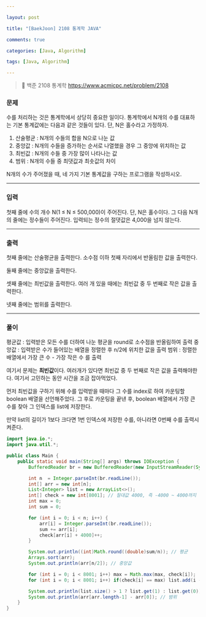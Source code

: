 ```yaml
---

layout: post

title: "[BaekJoon] 2108 통계학 JAVA"

comments: true

categories: [Java, Algorithm]

tags: [Java, Algorithm]

---
```


> 🔗 백준 2108 통계학 https://www.acmicpc.net/problem/2108

### **문제**

수를 처리하는 것은 통계학에서 상당히 중요한 일이다. 통계학에서 N개의 수를 대표하는 기본 통계값에는 다음과 같은 것들이 있다. 단, N은 홀수라고 가정하자.

1. 산술평균 : N개의 수들의 합을 N으로 나눈 값
2. 중앙값 : N개의 수들을 증가하는 순서로 나열했을 경우 그 중앙에 위치하는 값
3. 최빈값 : N개의 수들 중 가장 많이 나타나는 값
4. 범위 : N개의 수들 중 최댓값과 최솟값의 차이

N개의 수가 주어졌을 때, 네 가지 기본 통계값을 구하는 프로그램을 작성하시오.

------

### **입력**

첫째 줄에 수의 개수 N(1 ≤ N ≤ 500,000)이 주어진다. 단, N은 홀수이다. 그 다음 N개의 줄에는 정수들이 주어진다. 입력되는 정수의 절댓값은 4,000을 넘지 않는다.

------

### **출력**

첫째 줄에는 산술평균을 출력한다. 소수점 이하 첫째 자리에서 반올림한 값을 출력한다.

둘째 줄에는 중앙값을 출력한다.

셋째 줄에는 최빈값을 출력한다. 여러 개 있을 때에는 최빈값 중 두 번째로 작은 값을 출력한다.

넷째 줄에는 범위를 출력한다.

------

### **풀이**

평균값 : 입력받은 모든 수를 더하여 나눈 평균을 round로 소수점을 반올림하여 출력
중앙값 : 입력받은 수가 들어있는 배열을 정렬한 후 n/2에 위치한 값을 출력
범위 : 정렬한 배열에서 가장 큰 수 - 가장 작은 수 를 출력

여기서 문제는 **최빈값**이다.
여러개가 있다면 최빈값 중 두 번째로 작은 값을 출력해야한다.
여기서 고민하는 동안 시간을 조금 잡아먹었다.

먼저 최빈값을 구하기 위해 수를 입력받을 때마다 그 수를 index로 하여 카운팅할 boolean 배열을 선언해주었다.
그 후로 카운팅을 끝낸 후, boolean 배열에서 가장 큰 수를 찾아 그 인덱스를 list에 저장한다.

만약 list의 길이가 1보다 크다면 1번 인덱스에 저장한 수를, 아니라면 0번째 수를 출력시켜준다.



```java
import java.io.*;
import java.util.*;

public class Main {
    public static void main(String[] args) throws IOException {
        BufferedReader br = new BufferedReader(new InputStreamReader(System.in));

        int n  = Integer.parseInt(br.readLine());
        int[] arr = new int[n];
        List<Integer> list = new ArrayList<>();
        int[] check = new int[8001]; // 절대값 4000, 즉 -4000 ~ 4000까지 총 8001개
        int max = 0;
        int sum = 0;

        for (int i = 0; i < n; i++) {
            arr[i] = Integer.parseInt(br.readLine());
            sum += arr[i];
            check[arr[i] + 4000]++;
        }

        System.out.println((int)Math.round((double)sum/n)); // 평균
        Arrays.sort(arr);
        System.out.println(arr[n/2]); // 중앙값

        for (int i = 0; i < 8001; i++) max = Math.max(max, check[i]);
        for (int i = 0; i < 8001; i++) if(check[i] == max) list.add(i - 4000);

        System.out.println(list.size() > 1 ? list.get(1) : list.get(0)); // 최빈값
        System.out.println(arr[arr.length-1] - arr[0]); // 범위
    }
}
```